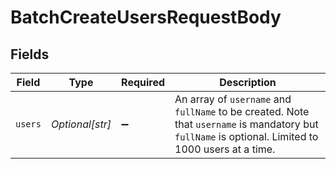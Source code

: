 # BatchCreateUsersRequestBody


## Fields

| Field                                                                                                                                                | Type                                                                                                                                                 | Required                                                                                                                                             | Description                                                                                                                                          |
| ---------------------------------------------------------------------------------------------------------------------------------------------------- | ---------------------------------------------------------------------------------------------------------------------------------------------------- | ---------------------------------------------------------------------------------------------------------------------------------------------------- | ---------------------------------------------------------------------------------------------------------------------------------------------------- |
| `users`                                                                                                                                              | *Optional[str]*                                                                                                                                      | :heavy_minus_sign:                                                                                                                                   | An array of `username` and `fullName` to be created.  Note that `username` is mandatory but `fullName` is optional. Limited to 1000 users at a time. |